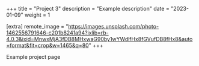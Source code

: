 +++
title = "Project 3"
description = "Example description"
date = "2023-01-09"
weight = 1

[extra]
remote_image = "https://images.unsplash.com/photo-1462556791646-c201b8241a94?ixlib=rb-4.0.3&ixid=MnwxMjA3fDB8MHxwaG90by1wYWdlfHx8fGVufDB8fHx8&auto=format&fit=crop&w=1465&q=80"
+++

Example project page
